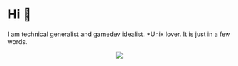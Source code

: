 # Hi 🙂
I am technical generalist and gamedev idealist. *Unix lover. It is just in a few words.

<p align="center">
    <a href="ttps://github.com/anuraghazra/github-readme-stats">
        <img src="https://github-readme-stats.vercel.app/api/top-langs/?username=mattmaniak&langs_count=10&layout=compact&size_weight=0.5&count_weight=0.5&title_color=8b8bcd&text_color=5ed378&border_color=3e3e75&bg_color=1b1b33" />
    </a>
</p>